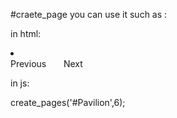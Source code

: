 #craete_page
you can use it such as :

in html:
<div id="Pavilion">
      <li>
           <div class="news ">
           </div>
      </li>
     <div class="page_btn clear">
           <span class="page_box">
                  <a class="prev sx">Previous</a>
                  <ul class="page" style="display:inline;">
                  </ul>
                  <a class="next sx">Next</a>
            </span>
     </div>
</div>

in js:
<script src='./create_pages.js'></script>
create_pages('#Pavilion',6);
